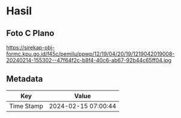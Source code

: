 # Hasil

## Foto C Plano

https://sirekap-obj-formc.kpu.go.id/f45c/pemilu/ppwp/12/19/04/20/19/1219042019008-20240214-155302--47f64f2c-b8f4-40c6-ab67-92b44c65ff04.jpg


## Metadata

| Key        | Value               |
| ---------- | ------------------- |
| Time Stamp | 2024-02-15 07:00:44 |




